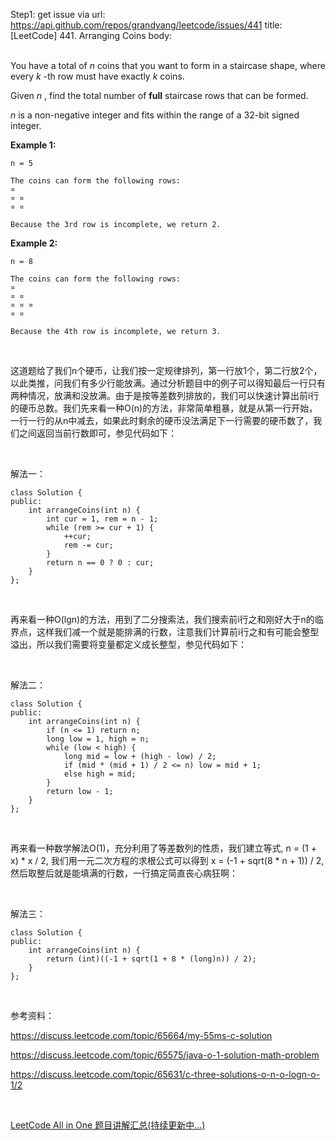 Step1: get issue via url: https://api.github.com/repos/grandyang/leetcode/issues/441 
 title:[LeetCode] 441. Arranging Coins 
 body:  
  

You have a total of _n_ coins that you want to form in a staircase shape, where every _k_ -th row must have exactly _k_ coins.

Given _n_ , find the total number of **full** staircase rows that can be formed.

_n_ is a non-negative integer and fits within the range of a 32-bit signed integer.

**Example 1:**
    
    
    n = 5
    
    The coins can form the following rows:
    ¤
    ¤ ¤
    ¤ ¤
    
    Because the 3rd row is incomplete, we return 2.
    

**Example 2:**
    
    
    n = 8
    
    The coins can form the following rows:
    ¤
    ¤ ¤
    ¤ ¤ ¤
    ¤ ¤
    
    Because the 4th row is incomplete, we return 3.
    

 

这道题给了我们n个硬币，让我们按一定规律排列，第一行放1个，第二行放2个，以此类推，问我们有多少行能放满。通过分析题目中的例子可以得知最后一行只有两种情况，放满和没放满。由于是按等差数列排放的，我们可以快速计算出前i行的硬币总数。我们先来看一种O(n)的方法，非常简单粗暴，就是从第一行开始，一行一行的从n中减去，如果此时剩余的硬币没法满足下一行需要的硬币数了，我们之间返回当前行数即可，参见代码如下：

 

解法一：
    
    
    class Solution {
    public:
        int arrangeCoins(int n) {
            int cur = 1, rem = n - 1;
            while (rem >= cur + 1) {
                ++cur;
                rem -= cur;
            }
            return n == 0 ? 0 : cur;
        }
    };

 

再来看一种O(lgn)的方法，用到了二分搜索法，我们搜索前i行之和刚好大于n的临界点，这样我们减一个就是能排满的行数，注意我们计算前i行之和有可能会整型溢出，所以我们需要将变量都定义成长整型，参见代码如下：

 

解法二：
    
    
    class Solution {
    public:
        int arrangeCoins(int n) {
            if (n <= 1) return n;
            long low = 1, high = n;
            while (low < high) {
                long mid = low + (high - low) / 2;
                if (mid * (mid + 1) / 2 <= n) low = mid + 1;
                else high = mid;
            }
            return low - 1;
        }
    };

 

再来看一种数学解法O(1)，充分利用了等差数列的性质，我们建立等式, n = (1 + x) * x / 2, 我们用一元二次方程的求根公式可以得到 x = (-1 + sqrt(8 * n + 1)) / 2, 然后取整后就是能填满的行数，一行搞定简直丧心病狂啊：

 

解法三：
    
    
    class Solution {
    public:
        int arrangeCoins(int n) {
            return (int)((-1 + sqrt(1 + 8 * (long)n)) / 2);
        }
    };

 

参考资料：

<https://discuss.leetcode.com/topic/65664/my-55ms-c-solution>

<https://discuss.leetcode.com/topic/65575/java-o-1-solution-math-problem>

<https://discuss.leetcode.com/topic/65631/c-three-solutions-o-n-o-logn-o-1/2>

 

[LeetCode All in One 题目讲解汇总(持续更新中...)](http://www.cnblogs.com/grandyang/p/4606334.html)
